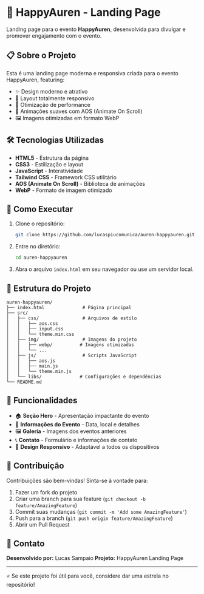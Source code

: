 # 🎉 HappyAuren - Landing Page

Landing page para o evento **HappyAuren**, desenvolvida para divulgar e promover engajamento com o evento.

## 📋 Sobre o Projeto

Esta é uma landing page moderna e responsiva criada para o evento HappyAuren, featuring:

- ✨ Design moderno e atrativo
- 📱 Layout totalmente responsivo
- 🚀 Otimização de performance
- 🎨 Animações suaves com AOS (Animate On Scroll)
- 🖼️ Imagens otimizadas em formato WebP

## 🛠️ Tecnologias Utilizadas

- **HTML5** - Estrutura da página
- **CSS3** - Estilização e layout
- **JavaScript** - Interatividade
- **Tailwind CSS** - Framework CSS utilitário
- **AOS (Animate On Scroll)** - Biblioteca de animações
- **WebP** - Formato de imagem otimizado

## 🚀 Como Executar

1. Clone o repositório:
   ```bash
   git clone https://github.com/lucaspiucomunica/auren-happyauren.git
   ```

2. Entre no diretório:
   ```bash
   cd auren-happyauren
   ```

3. Abra o arquivo `index.html` em seu navegador ou use um servidor local.

## 📁 Estrutura do Projeto

```
auren-happyauren/
├── index.html              # Página principal
├── src/
│   ├── css/                # Arquivos de estilo
│   │   ├── aos.css
│   │   ├── input.css
│   │   └── theme.min.css
│   ├── img/                # Imagens do projeto
│   │   ├── webp/          # Imagens otimizadas
│   │   └── ...
│   ├── js/                 # Scripts JavaScript
│   │   ├── aos.js
│   │   ├── main.js
│   │   └── theme.min.js
│   └── libs/              # Configurações e dependências
└── README.md
```

## 🎨 Funcionalidades

- 🏠 **Seção Hero** - Apresentação impactante do evento
- 📅 **Informações do Evento** - Data, local e detalhes
- 🖼️ **Galeria** - Imagens dos eventos anteriores
- 📞 **Contato** - Formulário e informações de contato
- 📱 **Design Responsivo** - Adaptável a todos os dispositivos

## 🤝 Contribuição

Contribuições são bem-vindas! Sinta-se à vontade para:

1. Fazer um fork do projeto
2. Criar uma branch para sua feature (`git checkout -b feature/AmazingFeature`)
3. Commit suas mudanças (`git commit -m 'Add some AmazingFeature'`)
4. Push para a branch (`git push origin feature/AmazingFeature`)
5. Abrir um Pull Request

## 📧 Contato

**Desenvolvido por:** Lucas Sampaio
**Projeto:** HappyAuren Landing Page

---

⭐ Se este projeto foi útil para você, considere dar uma estrela no repositório! 